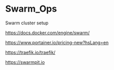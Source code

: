 # Swarm_Ops
 Swarm cluster setup

https://docs.docker.com/engine/swarm/

https://www.portainer.io/pricing-new?hsLang=en

https://traefik.io/traefik/

https://swarmpit.io

